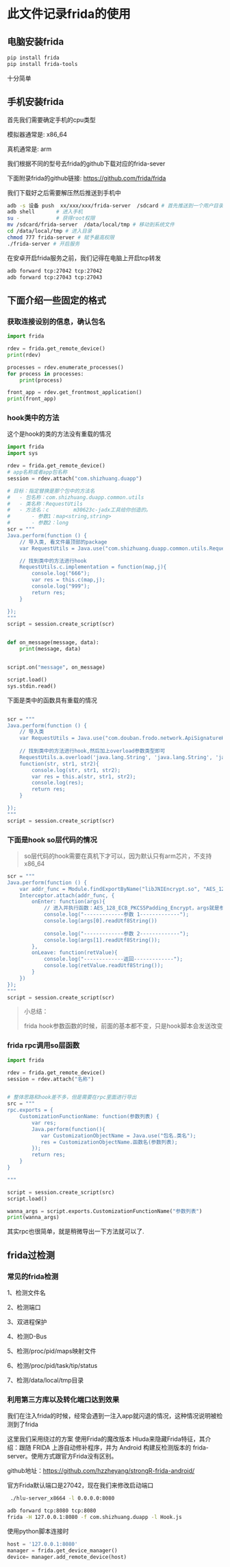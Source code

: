 # 此文件记录frida的使用

## 电脑安装frida
```bash
pip install frida
pip install frida-tools
```
十分简单
## 手机安装frida
首先我们需要确定手机的cpu类型

模拟器通常是: x86_64

真机通常是: arm

我们根据不同的型号去frida的github下载对应的frida-sever

下面附录frida的github链接: https://github.com/frida/frida

我们下载好之后需要解压然后推送到手机中
```bash
adb -s 设备 push  xx/xxx/xxx/frida-server  /sdcard # 首先推送到一个用户目录然后在安卓的Linux推送到系统中
adb shell       # 进入手机
su -            # 获得root权限
mv /sdcard/frida-server  /data/local/tmp # 移动到系统文件
cd /data/local/tmp # 进入目录
chmod 777 frida-server # 赋予最高权限
./frida-server # 开启服务
```
在安卓开启frida服务之前，我们记得在电脑上开启tcp转发
```bash
adb forward tcp:27042 tcp:27042
adb forward tcp:27043 tcp:27043
```

## 下面介绍一些固定的格式
### 获取连接设别的信息，确认包名
```python
import frida

rdev = frida.get_remote_device()
print(rdev)

processes = rdev.enumerate_processes()
for process in processes:
    print(process)

front_app = rdev.get_frontmost_application()
print(front_app)

```
### hook类中的方法
这个是hook的类的方法没有重载的情况
```python
import frida
import sys

rdev = frida.get_remote_device()
# app名称或者app包名称
session = rdev.attach("com.shizhuang.duapp")

# 目标：指定替换是那个包中的方法名
#   - 包名称：com.shizhuang.duapp.common.utils
#   - 类名称：RequestUtils
#   - 方法名：c        m30623c-jadx工具给你创造的。
#       - 参数1：map<string,string>
#       - 参数2：long
scr = """
Java.perform(function () {
    // 导入类, 看文件最顶部的package
    var RequestUtils = Java.use("com.shizhuang.duapp.common.utils.RequestUtils");

    // 找到类中的方法进行hook
    RequestUtils.c.implementation = function(map,j){
        console.log("666");
        var res = this.c(map,j);
        console.log("999");
        return res;
    }    

});
"""
script = session.create_script(scr)


def on_message(message, data):
    print(message, data)


script.on("message", on_message)

script.load()
sys.stdin.read()
```
下面是类中的函数具有重载的情况
```python

scr = """
Java.perform(function () {
    // 导入类
    var RequestUtils = Java.use("com.douban.frodo.network.ApiSignatureHelper");
    
    // 找到类中的方法进行hook,然后加上overload参数类型即可
    RequestUtils.a.overload('java.lang.String', 'java.lang.String', 'java.lang.String').implementation = 
    function(str, str1, str2){
        console.log(str, str1, str2);
        var res = this.a(str, str1, str2);
        console.log(res);
        return res;
    }

});
"""
script = session.create_script(scr)
```
### 下面是hook so层代码的情况
> so层代码的hook需要在真机下才可以，因为默认只有arm芯片，不支持x86_64
>
```python
scr = """
Java.perform(function () {    
    var addr_func = Module.findExportByName("libJNIEncrypt.so", "AES_128_ECB_PKCS5Padding_Encrypt");
    Interceptor.attach(addr_func, {
        onEnter: function(args){
        	// 进入并执行函数：AES_128_ECB_PKCS5Padding_Encrypt，args就是参数
            console.log("-------------参数 1-------------");
            console.log(args[0].readUtf8String())
            
            console.log("-------------参数 2-------------");
            console.log(args[1].readUtf8String());
        },
        onLeave: function(retValue){
            console.log("-------------返回-------------");
            console.log(retValue.readUtf8String());
        }
    })
});
"""
script = session.create_script(scr)
```
> 小总结：
> 
> frida hook参数函数的时候，前面的基本都不变，只是hook脚本会发送改变

### frida rpc调用so层函数

```python
import frida

rdev = frida.get_remote_device()
session = rdev.attach("名称")


# 整体思路和hook差不多，但是需要在rpc里面进行导出
src = """
rpc.exports = {
    CustomizationFunctionName: function(参数列表) {
        var res;
        Java.perform(function(){
           var CustomizationObjectName = Java.use("包名.类名");
           res = CustomizationObjectName.函数名(参数列表); 
        });
        return res;
    }
}

"""

script = session.create_script(src)
script.load()

wanna_args = script.exports.CustomizationFunctionName("参数列表")
print(wanna_args)
```
其实rpc也很简单，就是稍微导出一下方法就可以了.

## frida过检测
### 常见的frida检测
1、检测文件名

2、检测端口

3、双进程保护

4、检测D-Bus

5、检测/proc/pid/maps映射文件

6、检测/proc/pid/task/tip/status

7、检测/data/local/tmp目录
### 利用第三方库以及转化端口达到效果
我们在注入frida的时候，经常会遇到一注入app就闪退的情况，这种情况说明被检测到了frida

这里我们采用绕过的方案
使用Frida的魔改版本 Hluda来隐藏Frida特征，其介绍：跟随 FRIDA 上游自动修补程序，并为 Android 构建反检测版本的 frida-server。使用方式跟官方Frida没有区别。

github地址：https://github.com/hzzheyang/strongR-frida-android/

官方Frida默认端口是27042，现在我们来修改启动端口
```bash
 ./hlu-server_x8664 -l 0.0.0.0:8080
```
```bash
adb forward tcp:8080 tcp:8080
frida -H 127.0.0.1:8080 -f com.shizhuang.duapp -l Hook.js
```
使用python脚本连接时
```python
host = '127.0.0.1:8080'
manager = frida.get_device_manager()
device= manager.add_remote_device(host)
```